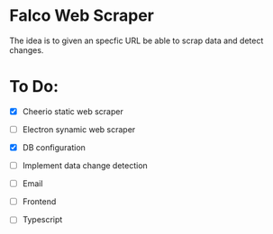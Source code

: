 # Falco Web Scraper

The idea is to given an specfic URL be able to scrap data and detect changes.

# To Do:

- [X] Cheerio static web scraper
- [ ] Electron synamic web scraper
- [X] DB configuration
- [ ] Implement data change detection
- [ ] Email
- [ ] Frontend
- [ ] Typescript
 